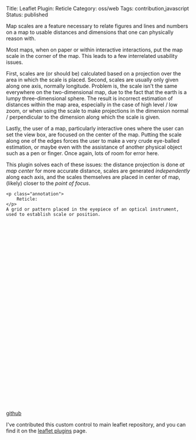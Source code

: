 Title: Leaflet Plugin: Reticle
Category: oss/web
Tags: contribution,javascript
Status: published

Map scales are a feature necessary to relate figures and lines and numbers on a map to usable distances and dimensions that one can physically reason with. 

Most maps, when on paper or within interactive interactions, put the map scale in the corner of the map. This leads to a few interrelated usability issues.

First, scales are (or should be) calculated based on a projection over the area in which the scale is placed. Second, scales are usually only given along one axis, normally longitude.  Problem is, the scale isn't the same everywhere on the two-dimensional map, due to the fact that the earth is a lumpy three-dimensional sphere. The result is incorrect estimation of distances within the map area, especially in the case of high level / low zoom, or when using the scale to make projections in the dimension normal / perpendicular to the dimension along which the scale is given.

Lastly, the user of a map, particularly interactive ones where the user can set the view box, are focused on the center of the map. Putting the scale along one of the edges forces the user to make a very crude eye-balled estimation, or maybe even with the assistance of another physical object such as a pen or finger. Once again, lots of room for error here. 

This plugin solves each of these issues: the distance projection is done _at map center_ for more accurate distance, scales are generated _independently_ along each axis, and the scales themselves are placed in center of map, (likely) closer to the _point of focus_.

>   
    <p class="annotation">
        Reticle:
    </p>
    A grid or pattern placed in the eyepiece of an optical instrument, used to establish scale or position.

<div style="height: 500px" id="reticle-map"></div>

[github](https://github.com/rwev/leaflet-reticle)

I've contributed this custom control to main leaflet repository, and you can find it on the [leaflet plugins](https://www.leafletjs.com/plugins.html) page.

<script>

async function makeMaps() {

        loadStylesheet("/assets/javascript/dependencies/leaflet.css");
        loadStylesheet("/assets/javascript/dependencies/leaflet-reticle.css");

        await loadScriptPromise("/assets/javascript/dependencies/leaflet.js");
        await loadScriptPromise("/assets/javascript/dependencies/leaflet-reticle.js");

        const VIEW = [43.37, -116.12];
        const ZOOM = 6;

        let reticleMap = L.map("reticle-map").setView(VIEW, ZOOM);
        
        const osmBaseLayerF = () => L.tileLayer("https://tile-{s}.openstreetmap.fr/hot/{z}/{x}/{y}.png", {});

        osmBaseLayerF().addTo(reticleMap);
        
        L.control.reticle({mapId: "reticle-map"}).addTo(reticleMap);
        
}
 makeMaps();


</script>


